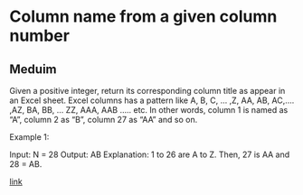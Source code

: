 # Column name from a given column number
## Meduim

Given a positive integer, return its corresponding column title as appear in an Excel sheet.
Excel columns has a pattern like A, B, C, … ,Z, AA, AB, AC,…. ,AZ, BA, BB, … ZZ, AAA, AAB ….. etc. In other words, column 1 is named as “A”, column 2 as “B”, column 27 as “AA” and so on.

Example 1:

Input:
N = 28
Output: 
AB
Explanation: 1 to 26 are A to Z.
Then, 27 is AA and 28 = AB.

[link](https://practice.geeksforgeeks.org/problems/column-name-from-a-given-column-number4244/1)
